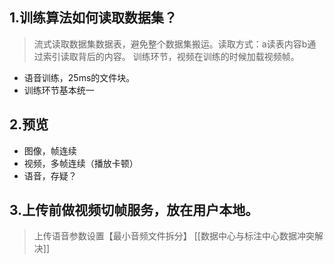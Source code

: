 ## 1.训练算法如何读取数据集？
>流式读取数据集数据表，避免整个数据集搬运。读取方式：a读表内容b通过索引读取背后的内容。
>训练环节，视频在训练的时候加载视频帧。
* 语音训练，25ms的文件块。
* 训练环节基本统一
## 2.预览
* 图像，帧连续
* 视频，多帧连续（播放卡顿）
* 语音，存疑？
## 3.上传前做视频切帧服务，放在用户本地。
>上传语音参数设置【最小音频文件拆分】
[[数据中心与标注中心数据冲突解决]]